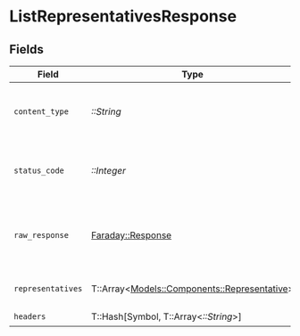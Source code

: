# ListRepresentativesResponse


## Fields

| Field                                                                                 | Type                                                                                  | Required                                                                              | Description                                                                           |
| ------------------------------------------------------------------------------------- | ------------------------------------------------------------------------------------- | ------------------------------------------------------------------------------------- | ------------------------------------------------------------------------------------- |
| `content_type`                                                                        | *::String*                                                                            | :heavy_check_mark:                                                                    | HTTP response content type for this operation                                         |
| `status_code`                                                                         | *::Integer*                                                                           | :heavy_check_mark:                                                                    | HTTP response status code for this operation                                          |
| `raw_response`                                                                        | [Faraday::Response](https://www.rubydoc.info/gems/faraday/Faraday/Response)           | :heavy_check_mark:                                                                    | Raw HTTP response; suitable for custom response parsing                               |
| `representatives`                                                                     | T::Array<[Models::Components::Representative](../../models/shared/representative.md)> | :heavy_minus_sign:                                                                    | The request completed successfully.                                                   |
| `headers`                                                                             | T::Hash[Symbol, T::Array<*::String*>]                                                 | :heavy_check_mark:                                                                    | N/A                                                                                   |